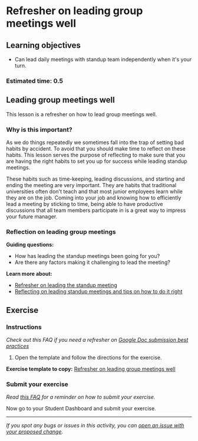 # Refresher on leading group meetings well

## Learning objectives

- Can lead daily meetings with standup team independently when it's your turn.

### **Estimated time**: 0.5

## Leading group meetings well

This lesson is a refresher on how to lead group meetings well.

### Why is this important?

As we do things repeatedly we sometimes fall into the trap of setting bad habits by accident. To avoid that you should make time to reflect on these habits. This lesson serves the purpose of reflecting to make sure that you are having the right habits to set you up for success while leading standup meetings.

These habits such as time-keeping, leading discussions, and starting and ending the meeting are very important. They are habits that traditional universities often don't teach and that most junior employees learn while they are on the job. Coming into your job and knowing how to efficiently lead a meeting by sticking to time, being able to have productive discussions that all team members participate in is a great way to impress your future manager.

### Reflection on leading group meetings

**Guiding questions:**

- How has leading the standup meetings been going for you?
- Are there any factors making it challenging to lead the meeting?

**Learn more about:**

- [Refresher on leading the standup meeting](https://github.com/matovu-farid/curriculum-professional-skills/blob/main/becoming-a-remote-professional/what-is-the-role-of-the-leader-in-this-meeting.md)
- [Reflecting on leading standup meetings and tips on how to do it right](https://github.com/matovu-farid/curriculum-professional-skills/blob/main/becoming-a-remote-professional/reflecting-on-leading-standup-meetings-and-tips-on-how-to-do-it-better.md)

## Exercise

### Instructions

_Check out this FAQ if you need a refresher on [Google Doc submission best practices](https://microverse.zendesk.com/hc/en-us/articles/360063156813)_

1. Open the template and follow the directions for the exercise.

**Exercise template to copy:** [Refresher on leading group meetings well](https://docs.google.com/document/d/16_7NevVpQHSt2-QP9isSIhxgPys4redA4u7F5v4oMqg/edit#heading=h.yegj1fdxqsoo)

### Submit your exercise

_Read [this FAQ](https://microverse.zendesk.com/hc/en-us/articles/360061344234) for a reminder on how to submit your exercise._

Now go to your Student Dashboard and submit your exercise.

---

_If you spot any bugs or issues in this activity, you can [open an issue with your proposed change](https://github.com/microverseinc/curriculum-transversal-skills/blob/main/git-github/articles/open_issue.md)._
